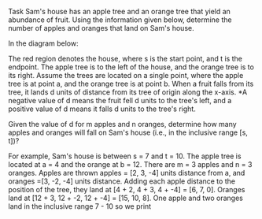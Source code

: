 Task
Sam's house has an apple tree and an orange tree that yield an abundance of fruit. Using the information given below, determine the number of apples and oranges that land on Sam's house.

In the diagram below:

The red region denotes the house, where s is the start point, and t is the endpoint. The apple tree is to the left of the house, and the orange tree is to its right.
Assume the trees are located on a single point, where the apple tree is at point a, and the orange tree is at point b.
When a fruit falls from its tree, it lands d units of distance from its tree of origin along the x-axis. \*A negative value of d means the fruit fell d units to the tree's left, and a positive value of d means it falls d units to the tree's right.

Given the value of d for m apples and n oranges, determine how many apples and oranges will fall on Sam's house (i.e., in the inclusive range [s, t])?

For example, Sam's house is between s = 7 and t = 10. The apple tree is located at a = 4 and the orange at b = 12. There are m = 3 apples and n = 3 oranges. Apples are thrown apples = [2, 3, -4] units distance from a, and oranges =[3, -2, -4] units distance. Adding each apple distance to the position of the tree, they land at [4 + 2, 4 + 3, 4 + -4] = [6, 7, 0]. Oranges land at [12 + 3, 12 + -2, 12 + -4] = [15, 10, 8]. One apple and two oranges land in the inclusive range 7 - 10 so we print
